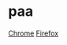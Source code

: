 # paa

[Chrome](https://chrome.google.com/webstore/detail/paa-viewer/pmagcbgnmpadikplgnkoablkjjdinmni)
[Firefox](https://addons.mozilla.org/en-CA/firefox/addon/paa-viewer/)

